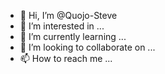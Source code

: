 - 👋 Hi, I’m @Quojo-Steve
- 👀 I’m interested in ...
- 🌱 I’m currently learning ...
- 💞️ I’m looking to collaborate on ...
- 📫 How to reach me ...

<!---
Quojo-Steve/Quojo-Steve is a ✨ special ✨ repository because its `README.md` (this file) appears on your GitHub profile.
You can click the Preview link to take a look at your changes.
--->
